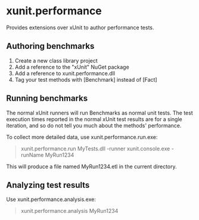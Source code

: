 # xunit.performance
Provides extensions over xUnit to author performance tests.

## Authoring benchmarks

1. Create a new class library project
2. Add a reference to the "xUnit" NuGet package
3. Add a reference to xunit.performance.dll
4. Tag your test methods with [Benchmark] instead of [Fact]

## Running benchmarks

The normal xUnit runners will run Benchmarks as normal unit tests.  The test execution times reported in the normal xUnit test results are for a single iteration, and so do not tell you much about the methods' performance.

To collect more detailed data, use xunit.performance.run.exe:

> xunit.performance.run MyTests.dll -runner xunit.console.exe -runName MyRun1234

This will produce a file named MyRun1234.etl in the current directory.

## Analyzing test results

Use xunit.performance.analysis.exe:

> xunit.performance.analysis MyRun1234

